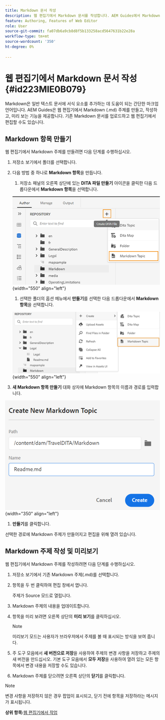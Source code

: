 ```yaml
---
title: Markdown 문서 작성
description: 웹 편집기에서 Markdown 문서를 작성합니다. AEM Guides에서 Markdown 주제를 만들고, 작성하고, 미리 보는 방법에 대해 알아봅니다.
feature: Authoring, Features of Web Editor
role: User
source-git-commit: fa07db6a9cb8d8f5b133258acd5647631b22e28a
workflow-type: tm+mt
source-wordcount: '350'
ht-degree: 0%

---
```


# 웹 편집기에서 Markdown 문서 작성 {#id223MIE0B079}

Markdown은 일반 텍스트 문서에 서식 요소를 추가하는 데 도움이 되는 간단한 마크업 언어입니다. AEM Guides은 웹 편집기에서 Markdown \(.md\) 주제를 만들고, 작성하고, 미리 보는 기능을 제공합니다. 기존 Markdown 문서를 업로드하고 웹 편집기에서 편집할 수도 있습니다.

## Markdown 항목 만들기

웹 편집기에서 Markdown 주제를 만들려면 다음 단계를 수행하십시오.

1. 저장소 보기에서 폴더를 선택합니다.
1. 다음 방법 중 하나로 **Markdown 항목**&#x200B;을 만듭니다.
   1. 저장소 패널의 오른쪽 상단에 있는 **DITA 파일 만들기** 아이콘을 클릭한 다음 드롭다운에서 **Markdown 항목**&#x200B;을 선택합니다.

   ![](images/create-markdown-dita-topic.png){width="550" align="left"}

   1. 선택한 폴더의 옵션 메뉴에서 **만들기**&#x200B;를 선택한 다음 드롭다운에서 **Markdown 항목**&#x200B;을 선택합니다.

   ![](images/create-markdown-options-menu.png){width="550" align="left"}

1. **새 Markdown 항목 만들기** 대화 상자에 Markdown 항목의 이름과 경로를 입력합니다.

![](images/create-markdown-dialog.png){width="350" align="left"}

1. **만들기**&#x200B;를 클릭합니다.

선택한 경로에 Markdown 주제가 만들어지고 편집을 위해 열려 있습니다.

## Markdown 주제 작성 및 미리보기

웹 편집기에서 Markdown 주제를 작성하려면 다음 단계를 수행하십시오.

1. 저장소 보기에서 기존 Markdown 주제\(.md\)를 선택합니다.
1. 항목을 두 번 클릭하여 편집 창에서 엽니다.

   주제가 Source 모드로 열립니다.

1. Markdown 주제의 내용을 업데이트합니다.
1. 항목을 미리 보려면 오른쪽 상단의 **미리 보기**&#x200B;를 클릭하십시오.

   >[!NOTE]
   >
   > 미리보기 모드는 사용자가 브라우저에서 주제를 볼 때 표시되는 방식을 보여 줍니다.

1. 주 도구 모음에서 **새 버전으로 저장**&#x200B;을 사용하여 주제의 변경 사항을 저장하고 주제의 새 버전을 만드십시오. 기본 도구 모음에서 **모두 저장**&#x200B;을 사용하여 열려 있는 모든 항목에서 변경 내용을 저장할 수도 있습니다.

1. Markdown 주제를 닫으려면 오른쪽 상단의 **닫기**&#x200B;를 클릭합니다.

>[!NOTE]
>
> 변경 사항을 저장하지 않은 경우 팝업이 표시되고, 닫기 전에 항목을 저장하라는 메시지가 표시됩니다.

**상위 항목:**[&#x200B;웹 편집기에서 작업](web-editor.md)
